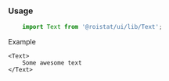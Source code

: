 ### Usage

```js
    import Text from '@roistat/ui/lib/Text';
```

Example

    <Text>
        Some awesome text
    </Text>
    
